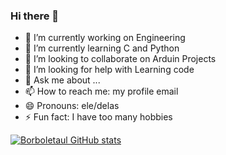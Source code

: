 ### Hi there 👋

<!--
**Borboletazul/Borboletazul** is a ✨ _special_ ✨ repository because its `README.md` (this file) appears on your GitHub profile.
-->

- 🔭 I’m currently working on Engineering
- 🌱 I’m currently learning C and Python
- 👯 I’m looking to collaborate on Arduin Projects
- 🤔 I’m looking for help with Learning code
- 💬 Ask me about ...
- 📫 How to reach me: my profile email
- 😄 Pronouns: ele/delas
- ⚡ Fun fact: I have too many hobbies

[![Borboletaul GitHub stats](https://github-readme-stats.vercel.app/api?username=Borboletazul&show_icons=true&theme=transparent)](https://github.com/Borboletzul/github-readme-stats)
<!--![Anurag's GitHub stats](https://github-readme-stats.vercel.app/api?username=Borboletazul&hide=contribs,prs)-->
